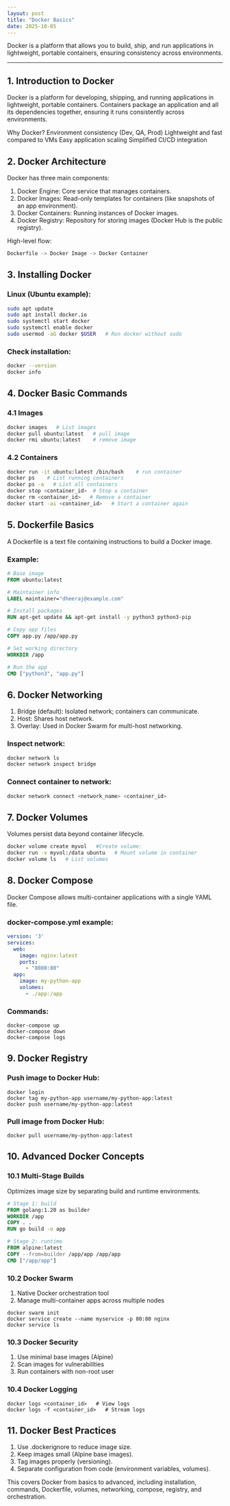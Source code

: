 ```yaml
---
layout: post
title: "Docker Basics"
date: 2025-10-05
---
```


Docker is a platform that allows you to build, ship, and run applications in lightweight, portable containers, ensuring consistency across environments.

---

## 1. Introduction to Docker
Docker is a platform for developing, shipping, and running applications in lightweight, portable containers. Containers package an application and all its dependencies together, ensuring it runs consistently across environments.

Why Docker?
Environment consistency (Dev, QA, Prod)
Lightweight and fast compared to VMs
Easy application scaling
Simplified CI/CD integration

## 2. Docker Architecture
Docker has three main components:
1. Docker Engine: Core service that manages containers.
2. Docker Images: Read-only templates for containers (like snapshots of an app environment).
3. Docker Containers: Running instances of Docker images.
4. Docker Registry: Repository for storing images (Docker Hub is the public registry).

High-level flow:
```rust
Dockerfile -> Docker Image -> Docker Container
```

## 3. Installing Docker
### Linux (Ubuntu example):
```bash
sudo apt update
sudo apt install docker.io
sudo systemctl start docker
sudo systemctl enable docker
sudo usermod -aG docker $USER   # Run docker without sudo
```
### Check installation:
```bash
docker --version
docker info
```

## 4. Docker Basic Commands
### 4.1 Images
```bash
docker images   # List images
docker pull ubuntu:latest   # pull image
docker rmi ubuntu:latest    # remove image
```
### 4.2 Containers
```bash
docker run -it ubuntu:latest /bin/bash    # run container
docker ps    # List running containers
docker ps -a   # List all containers
docker stop <container_id>  # Stop a container
docker rm <container_id>   # Remove a container
docker start -ai <container_id>   # Start a container again
```
## 5. Dockerfile Basics
A Dockerfile is a text file containing instructions to build a Docker image.
### Example:
```dockerfile
# Base image
FROM ubuntu:latest

# Maintainer info
LABEL maintainer="dheeraj@example.com"

# Install packages
RUN apt-get update && apt-get install -y python3 python3-pip

# Copy app files
COPY app.py /app/app.py

# Set working directory
WORKDIR /app

# Run the app
CMD ["python3", "app.py"]
```

## 6. Docker Networking
1. Bridge (default): Isolated network; containers can communicate.
2. Host: Shares host network.
3. Overlay: Used in Docker Swarm for multi-host networking.
### Inspect network:
```bash
docker network ls
docker network inspect bridge
```
### Connect container to network:
```bash
docker network connect <network_name> <container_id>
```
## 7. Docker Volumes
Volumes persist data beyond container lifecycle.
```bash
docker volume create myvol   #Create volume:
docker run -v myvol:/data ubuntu   # Mount volume in container
docker volume ls   # List volumes
```
## 8. Docker Compose
Docker Compose allows multi-container applications with a single YAML file.
### docker-compose.yml example:
```yaml
version: '3'
services:
  web:
    image: nginx:latest
    ports:
      - "8080:80"
  app:
    image: my-python-app
    volumes:
      - ./app:/app
```
### Commands:
```
docker-compose up
docker-compose down
docker-compose logs
```

## 9. Docker Registry
### Push image to Docker Hub:
```
docker login
docker tag my-python-app username/my-python-app:latest
docker push username/my-python-app:latest
```
### Pull image from Docker Hub:
```
docker pull username/my-python-app:latest
```

## 10. Advanced Docker Concepts
### 10.1 Multi-Stage Builds
Optimizes image size by separating build and runtime environments.
```dockerfile
# Stage 1: build
FROM golang:1.20 as builder
WORKDIR /app
COPY . .
RUN go build -o app

# Stage 2: runtime
FROM alpine:latest
COPY --from=builder /app/app /app/app
CMD ["/app/app"]
```
### 10.2 Docker Swarm
1. Native Docker orchestration tool
2. Manage multi-container apps across multiple nodes
```
docker swarm init
docker service create --name myservice -p 80:80 nginx
docker service ls
```
### 10.3 Docker Security
1. Use minimal base images (Alpine)
2. Scan images for vulnerabilities
3. Run containers with non-root user

### 10.4 Docker Logging
```
docker logs <container_id>   # View logs
docker logs -f <container_id>   # Stream logs
```

## 11. Docker Best Practices
1. Use .dockerignore to reduce image size.
2. Keep images small (Alpine base images).
3. Tag images properly (versioning).
4. Separate configuration from code (environment variables, volumes).

This covers Docker from basics to advanced, including installation, commands, Dockerfile, volumes, networking, compose, registry, and orchestration.





